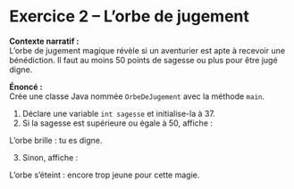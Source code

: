 # Exercice 2 – L’orbe de jugement

**Contexte narratif :**  
L’orbe de jugement magique révèle si un aventurier est apte à recevoir une bénédiction. Il faut au moins 50 points de sagesse ou plus pour être jugé digne.

**Énoncé :**  
Crée une classe Java nommée `OrbeDeJugement` avec la méthode `main`.  
1. Déclare une variable `int sagesse` et initialise-la à 37.  
2. Si la sagesse est supérieure ou égale à 50, affiche :  

L’orbe brille : tu es digne.

3. Sinon, affiche :  

L’orbe s’éteint : encore trop jeune pour cette magie.
